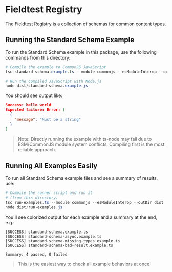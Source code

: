 
# Fieldtest Registry

The Fieldtest Registry is a collection of schemas for common content types.

## Running the Standard Schema Example

To run the Standard Schema example in this package, use the following commands from this directory:

```powershell
# Compile the example to CommonJS JavaScript
tsc standard-schema.example.ts --module commonjs --esModuleInterop --outDir dist

# Run the compiled JavaScript with Node.js
node dist/standard-schema.example.js
```

You should see output like:

```json
Success: hello world
Expected failure: Error: [
  {
    "message": "Must be a string"
  }
]
```

> Note: Directly running the example with ts-node may fail due to ESM/CommonJS module system conflicts. Compiling first is the most reliable approach.

## Running All Examples Easily

To run all Standard Schema example files and see a summary of results, use:

```powershell
# Compile the runner script and run it
# (from this directory)
tsc run-examples.ts --module commonjs --esModuleInterop --outDir dist
node dist/run-examples.js
```

You'll see colorized output for each example and a summary at the end, e.g.:

```log
[SUCCESS] standard-schema.example.ts
[SUCCESS] standard-schema-async.example.ts
[SUCCESS] standard-schema-missing-types.example.ts
[SUCCESS] standard-schema-bad-result.example.ts

Summary: 4 passed, 0 failed
```

> This is the easiest way to check all example behaviors at once!
